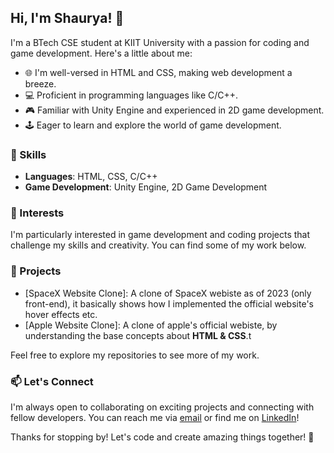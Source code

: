 ## Hi, I'm Shaurya! 👋

I'm a BTech CSE student at KIIT University with a passion for coding and game development. Here's a little about me:

- 🌐 I'm well-versed in HTML and CSS, making web development a breeze.
- 💻 Proficient in programming languages like C/C++.
- 🎮 Familiar with Unity Engine and experienced in 2D game development.
- 🕹️ Eager to learn and explore the world of game development.

### 🔧 Skills

- **Languages**: HTML, CSS, C/C++
- **Game Development**: Unity Engine, 2D Game Development

### 🎯 Interests

I'm particularly interested in game development and coding projects that challenge my skills and creativity. You can find some of my work below.

### 🚀 Projects

- [SpaceX Website Clone]: A clone of SpaceX webiste as of 2023 (only front-end), it basically shows how I implemented the official website's hover effects etc. 
- [Apple Website Clone]: A clone of apple's official webiste, by understanding the base concepts about **HTML & CSS**.t

Feel free to explore my repositories to see more of my work.

### 📫 Let's Connect

I'm always open to collaborating on exciting projects and connecting with fellow developers. You can reach me via [email](mailto:youremail@example.com) or find me on [LinkedIn]([https://www.linkedin.com/in/yourprofile](https://www.linkedin.com/in/shaurya-sharma-311b74278/))!

Thanks for stopping by! Let's code and create amazing things together! 🚀
<!---
shaurya-afk/shaurya-afk is a ✨ special ✨ repository because its `README.md` (this file) appears on your GitHub profile.
You can click the Preview link to take a look at your changes.
--->
